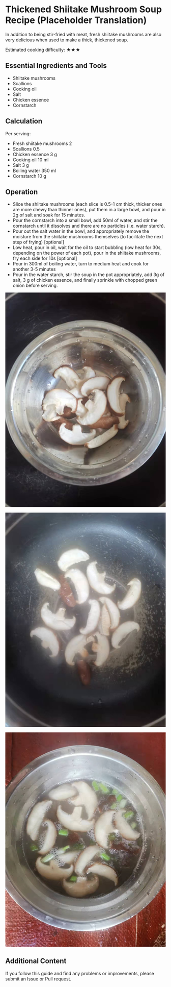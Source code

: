 # Thickened Shiitake Mushroom Soup Recipe (Placeholder Translation)

In addition to being stir-fried with meat, fresh shiitake mushrooms are also very delicious when used to make a thick, thickened soup.

Estimated cooking difficulty: ★★★

## Essential Ingredients and Tools

*   Shiitake mushrooms
*   Scallions
*   Cooking oil
*   Salt
*   Chicken essence
*   Cornstarch

## Calculation

Per serving:

*   Fresh shiitake mushrooms 2
*   Scallions 0.5
*   Chicken essence 3 g
*   Cooking oil 10 ml
*   Salt 3 g
*   Boiling water 350 ml
*   Cornstarch 10 g

## Operation

*   Slice the shiitake mushrooms (each slice is 0.5-1 cm thick, thicker ones are more chewy than thinner ones), put them in a large bowl, and pour in 2g of salt and soak for 15 minutes.
*   Pour the cornstarch into a small bowl, add 50ml of water, and stir the cornstarch until it dissolves and there are no particles (i.e. water starch).
*   Pour out the salt water in the bowl, and appropriately remove the moisture from the shiitake mushrooms themselves (to facilitate the next step of frying) [optional]
*   Low heat, pour in oil, wait for the oil to start bubbling (low heat for 30s, depending on the power of each pot), pour in the shiitake mushrooms, fry each side for 10s [optional]
*   Pour in 300ml of boiling water, turn to medium heat and cook for another 3-5 minutes
*   Pour in the water starch, stir the soup in the pot appropriately, add 3g of salt, 3 g of chicken essence, and finally sprinkle with chopped green onion before serving.

![Sample dish finished product](./1.jpeg)

![Sample dish finished product](./2.jpeg)

![Sample dish finished product](./3.jpeg)

## Additional Content

If you follow this guide and find any problems or improvements, please submit an Issue or Pull request.
